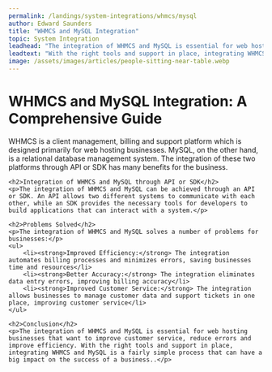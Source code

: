 ```yaml
---
permalink: /landings/system-integrations/whmcs/mysql
author: Edward Saunders
title: "WHMCS and MySQL Integration"
topic: System Integration
leadhead: "The integration of WHMCS and MySQL is essential for web hosting businesses that want to improve customer service, reduce errors and improve efficiency"
leadtext: "With the right tools and support in place, integrating WHMCS and MySQL is a fairly simple process that can have a big impact on the success of a business.."
image: /assets/images/articles/people-sitting-near-table.webp
---
```

<div class="arttext">	<h1>WHMCS and MySQL Integration: A Comprehensive Guide</h1>
	<p>WHMCS is a client management, billing and support platform which is designed primarily for web hosting businesses. MySQL, on the other hand, is a relational database management system. The integration of these two platforms through API or SDK has many benefits for the business.</p>
	
	<h2>Integration of WHMCS and MySQL through API or SDK</h2>
	<p>The integration of WHMCS and MySQL can be achieved through an API or SDK. An API allows two different systems to communicate with each other, while an SDK provides the necessary tools for developers to build applications that can interact with a system.</p>
	
	<h2>Problems Solved</h2>
	<p>The integration of WHMCS and MySQL solves a number of problems for businesses:</p>
	<ul>
		<li><strong>Improved Efficiency:</strong> The integration automates billing processes and minimizes errors, saving businesses time and resources</li>
		<li><strong>Better Accuracy:</strong> The integration eliminates data entry errors, improving billing accuracy</li>
		<li><strong>Improved Customer Service:</strong> The integration allows businesses to manage customer data and support tickets in one place, improving customer service</li>
	</ul>
	
	<h2>Conclusion</h2>
	<p>The integration of WHMCS and MySQL is essential for web hosting businesses that want to improve customer service, reduce errors and improve efficiency. With the right tools and support in place, integrating WHMCS and MySQL is a fairly simple process that can have a big impact on the success of a business..</p>
</div>